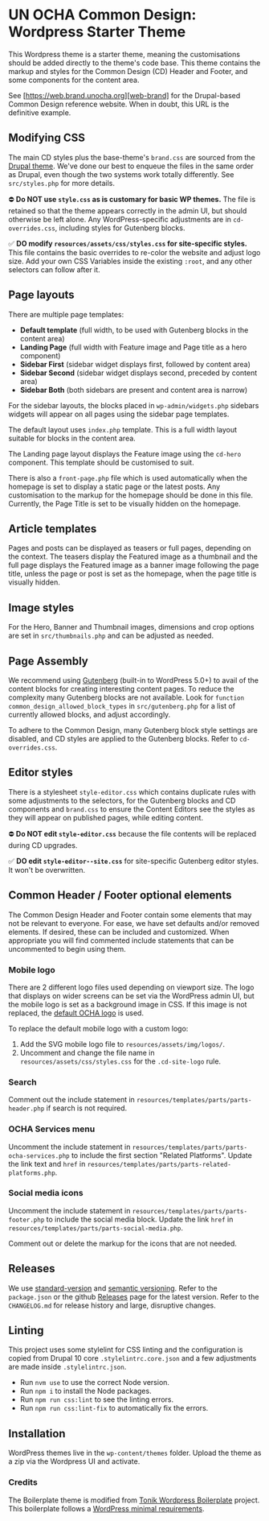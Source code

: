 # UN OCHA Common Design: Wordpress Starter Theme

This Wordpress theme is a starter theme, meaning the customisations should be added directly to the theme's code base. This theme contains the markup and styles for the Common Design (CD) Header and Footer, and some components for the content area.

See [https://web.brand.unocha.org][web-brand] for the Drupal-based Common Design reference website. When in doubt, this URL is the definitive example.

  [web-brand]: https://web.brand.unocha.org


## Modifying CSS

The main CD styles plus the base-theme's `brand.css` are sourced from the [Drupal theme](https://github.com/UN-OCHA/common_design). We've done our best to enqueue the files in the same order as Drupal, even though the two systems work totally differently. See `src/styles.php` for more details.

⛔ **Do NOT use `style.css` as is customary for basic WP themes.** The file is retained so that the theme appears correctly in the admin UI, but should otherwise be left alone. Any WordPress-specific adjustments are in `cd-overrides.css`, including styles for Gutenberg blocks.

✅ **DO modify `resources/assets/css/styles.css` for site-specific styles.** This file contains the basic overrides to re-color the website and adjust logo size. Add your own CSS Variables inside the existing `:root`, and any other selectors can follow after it.


## Page layouts

There are multiple page templates:

- **Default template** (full width, to be used with Gutenberg blocks in the content area)
- **Landing Page** (full width with Feature image and Page title as a hero component)
- **Sidebar First** (sidebar widget displays first, followed by content area)
- **Sidebar Second** (sidebar widget displays second, preceded by content area)
- **Sidebar Both** (both sidebars are present and content area is narrow)

For the sidebar layouts, the blocks placed in `wp-admin/widgets.php` sidebars widgets will appear on all pages using the sidebar page templates.

The default layout uses `index.php` template. This is a full width layout suitable for blocks in the content area.

The Landing page layout displays the Feature image using the `cd-hero` component. This template should be customised to suit.

There is also a `front-page.php` file which is used automatically when the homepage is set to display a static page or the latest posts. Any customisation to the markup for the homepage should be done in this file. Currently, the Page Title is set to be visually hidden on the homepage.


## Article templates

Pages and posts can be displayed as teasers or full pages, depending on the context. The teasers display the Featured image as a thumbnail and the full page displays the Featured image as a banner image following the page title, unless the page or post is set as the homepage, when the page title is visually hidden.


## Image styles

For the Hero, Banner and Thumbnail images, dimensions and crop options are set in `src/thumbnails.php` and can be adjusted as needed.


## Page Assembly

We recommend using [Gutenberg][gutenberg] (built-in to WordPress 5.0+) to avail of the content blocks for creating interesting content pages. To reduce the complexity many Gutenberg blocks are not available. Look for `function common_design_allowed_block_types` in `src/gutenberg.php` for a list of currently allowed blocks, and adjust accordingly.

To adhere to the Common Design, many Gutenberg block style settings are disabled, and CD styles are applied to the Gutenberg blocks. Refer to `cd-overrides.css`.

  [gutenberg]: https://wordpress.org/gutenberg/


## Editor styles

There is a stylesheet `style-editor.css` which contains duplicate rules with some adjustments to the selectors, for the Gutenberg blocks and CD components and `brand.css` to ensure the Content Editors see the styles as they will appear on published pages, while editing content.

⛔ **Do NOT edit `style-editor.css`** because the file contents will be replaced during CD upgrades.

✅ **DO edit `style-editor--site.css`** for site-specific Gutenberg editor styles. It won't be overwritten.


## Common Header / Footer optional elements

The Common Design Header and Footer contain some elements that may not be relevant to everyone. For ease, we have set defaults and/or removed elements. If desired, these can be included and customized. When appropriate you will find commented include statements that can be uncommented to begin using them.


### Mobile logo

There are 2 different logo files used depending on viewport size. The logo that displays on wider screens can be set via the WordPress admin UI, but the mobile logo is set as a background image in CSS. If this image is not replaced, the [default OCHA logo][ocha-logo-wp] is used.

To replace the default mobile logo with a custom logo:

1. Add the SVG mobile logo file to `resources/assets/img/logos/`.
2. Uncomment and change the file name in `resources/assets/css/styles.css` for the `.cd-site-logo` rule.

  [ocha-logo-wp]: https://github.com/UN-OCHA/common-design-wordpress/blob/main/resources/assets/images/logos/ocha-logo-blue.svg


### Search

Comment out the include statement in `resources/templates/parts/parts-header.php` if search is not required.


### OCHA Services menu

Uncomment the include statement in `resources/templates/parts/parts-ocha-services.php` to include the first section "Related Platforms". Update the link text and `href` in `resources/templates/parts/parts-related-platforms.php`.


### Social media icons

Uncomment the include statement in `resources/templates/parts/parts-footer.php` to include the social media block. Update the link `href` in `resources/templates/parts/parts-social-media.php`.

Comment out or delete the markup for the icons that are not needed.


## Releases

We use [standard-version][standard-version] and [semantic versioning][semantic-version]. Refer to the `package.json` or the github [Releases][cd-wp-releases] page for the latest version. Refer to the `CHANGELOG.md` for release history and large, disruptive changes.

  [standard-version]: https://www.npmjs.com/package/standard-version
  [semantic-version]: https://semver.org/
  [cd-wp-releases]: https://github.com/UN-OCHA/common-design-wordpress/releases


## Linting

This project uses some stylelint for CSS linting and the configuration is copied from Drupal 10 core `.stylelintrc.core.json` and a few adjustments are made inside `.stylelintrc.json`.

- Run `nvm use` to use the correct Node version.
- Run `npm i` to install the Node packages.
- Run `npm run css:lint` to see the linting errors.
- Run `npm run css:lint-fix` to automatically fix the errors.


## Installation

WordPress themes live in the `wp-content/themes` folder. Upload the theme as a zip via the Wordpress UI and activate.


### Credits

The Boilerplate theme is modified from [Tonik Wordpress Boilerplate][tonik]
project. This boilerplate follows a [WordPress minimal requirements][wp-min-reqs].

  [tonik]: https://github.com/tonik/wordpress-theme-boilerplate/release
  [wp-min-reqs]: https://wordpress.org/about/requirements/
